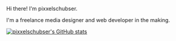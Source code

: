 Hi there! I'm pixxelschubser.

I'm a freelance media designer and web developer in the making.

[![pixxelschubser's GitHub stats](https://github-readme-stats.vercel.app/api?username=pixxelschubser&show_icons=true&theme=merko)](https://github.com/pixxelschusber/github-readme-stats)
